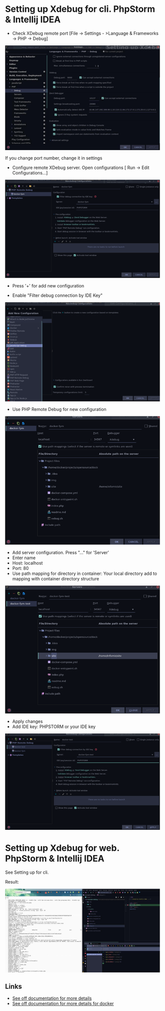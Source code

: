 # Setting up Xdebug for cli. PhpStorm & Intellij IDEA

* Check XDebug remote port [File -> Settings - >Language & Frameworks -> PHP -> Debug]

[![settings](./img/settings.jpg)](./img/settings.jpg)

If you change port number, change it in settings

* Configure remote XDebug server. Open configurations [ Run -> Edit Configurations...]

[![settings xebug](./img/set-up-tool.png)](./img/set-up-tool.png)

* Press '+' for add new configuration

* Enable "Filter debug connection by IDE Key"

[![settings xebug](./img/add-xdebug.png)](./img/add-xdebug.png)

* Use PHP Remote Debug for new configuration

[![settings xebug](./img/server-config.png)](./img/server-config.png)

* Add server configuration. Press "..." for 'Server'
* Enter name
* Host: localhost
* Port: 80
* Use path mapping for directory in container: Your local directory add to mapping with container directory structure

[![settings xebug](./img/final-config.png)](./img/final-config.png)

* Apply changes
* Add IDE key: PHPSTORM or your IDE key

[![settings xebug](./img/final-config-ide-key.png)](./img/final-config-ide-key.png)

# Setting up Xdebug for web. PhpStorm & Intellij IDEA

See Setting up for cli.

Result:

[![web xdebug work](./img/web-xdebug.jpg)](./img/web-xdebug.jpg)

## Links

* [See off documentation for more details](https://www.jetbrains.com/help/phpstorm/configuring-xdebug.html)
* [See off documentation for more details for docker](https://confluence.jetbrains.com/display/PhpStorm/Docker+Support+in+PhpStorm#DockerSupportinPhpStorm-DebuggingthePHPwebapplicationrunningintheDockercontainer)
